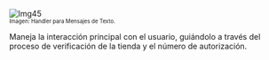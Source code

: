 ![Img45](/img/bot/img45.png)\
<sub><sup>Imagen: Handler para Mensajes de Texto.</sup></sub>

Maneja la interacción principal con el usuario, 
guiándolo a través del proceso de verificación de la 
tienda y el número de autorización.
